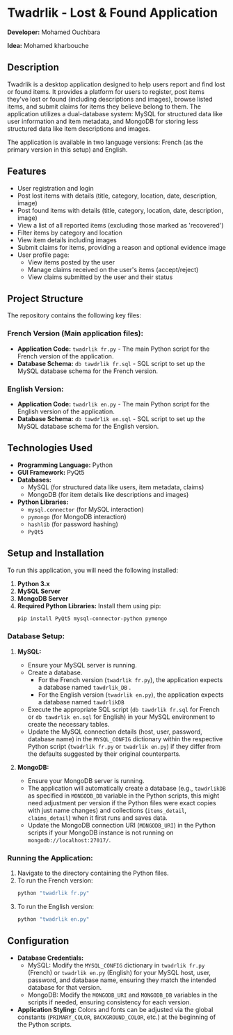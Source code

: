 # Twadrlik - Lost & Found Application

**Developer:** Mohamed Ouchbara

**Idea:** Mohamed kharbouche


## Description

Twadrlik is a desktop application designed to help users report and find lost or found items. It provides a platform for users to register, post items they've lost or found (including descriptions and images), browse listed items, and submit claims for items they believe belong to them. The application utilizes a dual-database system: MySQL for structured data like user information and item metadata, and MongoDB for storing less structured data like item descriptions and images.

The application is available in two language versions: French (as the primary version in this setup) and English.

## Features

* User registration and login
* Post lost items with details (title, category, location, date, description, image)
* Post found items with details (title, category, location, date, description, image)
* View a list of all reported items (excluding those marked as 'recovered')
* Filter items by category and location
* View item details including images
* Submit claims for items, providing a reason and optional evidence image
* User profile page:
    * View items posted by the user
    * Manage claims received on the user's items (accept/reject)
    * View claims submitted by the user and their status

## Project Structure

The repository contains the following key files:

### French Version (Main application files):

* **Application Code:** `twadrlik fr.py` - The main Python script for the French version of the application.
* **Database Schema:** `db tawdrlik fr.sql` - SQL script to set up the MySQL database schema for the French version. 

### English Version:

* **Application Code:** `twadrlik en.py` - The main Python script for the English version of the application. 
* **Database Schema:** `db tawdrlik en.sql` - SQL script to set up the MySQL database schema for the English version. 

## Technologies Used

* **Programming Language:** Python
* **GUI Framework:** PyQt5
* **Databases:**
    * MySQL (for structured data like users, item metadata, claims)
    * MongoDB (for item details like descriptions and images)
* **Python Libraries:**
    * `mysql.connector` (for MySQL interaction)
    * `pymongo` (for MongoDB interaction)
    * `hashlib` (for password hashing)
    * `PyQt5`

## Setup and Installation

To run this application, you will need the following installed:

1.  **Python 3.x**
2.  **MySQL Server**
3.  **MongoDB Server**
4.  **Required Python Libraries:**
    Install them using pip:
    ```bash
    pip install PyQt5 mysql-connector-python pymongo
    ```

### Database Setup:

1.  **MySQL:**
    * Ensure your MySQL server is running.
    * Create a database.
        * For the French version (`twadrlik fr.py`), the application expects a database named `tawdrlik_DB` .
        * For the English version (`twadrlik en.py`), the application expects a database named `tawdrlikDB` 
    * Execute the appropriate SQL script (`db tawdrlik fr.sql` for French or `db tawdrlik en.sql` for English) in your MySQL environment to create the necessary tables.
    * Update the MySQL connection details (host, user, password, database name) in the `MYSQL_CONFIG` dictionary within the respective Python script (`twadrlik fr.py` or `twadrlik en.py`) if they differ from the defaults suggested by their original counterparts.

2.  **MongoDB:**
    * Ensure your MongoDB server is running.
    * The application will automatically create a database (e.g., `tawdrlikDB` as specified in `MONGODB_DB` variable in the Python scripts, this might need adjustment per version if the Python files were exact copies with just name changes) and collections (`items_detail`, `claims_detail`) when it first runs and saves data.
    * Update the MongoDB connection URI (`MONGODB_URI`) in the Python scripts if your MongoDB instance is not running on `mongodb://localhost:27017/`.

### Running the Application:

1.  Navigate to the directory containing the Python files.
2.  To run the French version:
    ```bash
    python "twadrlik fr.py"
    ```
3.  To run the English version:
    ```bash
    python "twadrlik en.py"
    ```

## Configuration

* **Database Credentials:**
    * MySQL: Modify the `MYSQL_CONFIG` dictionary in `twadrlik fr.py` (French) or `twadrlik en.py` (English) for your MySQL host, user, password, and database name, ensuring they match the intended database for that version.
    * MongoDB: Modify the `MONGODB_URI` and `MONGODB_DB` variables in the scripts if needed, ensuring consistency for each version.
* **Application Styling:** Colors and fonts can be adjusted via the global constants (`PRIMARY_COLOR`, `BACKGROUND_COLOR`, etc.) at the beginning of the Python scripts.


